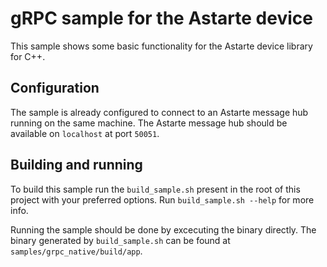 <!--
Copyright 2025 SECO Mind Srl

SPDX-License-Identifier: Apache-2.0
-->

# gRPC sample for the Astarte device

This sample shows some basic functionality for the Astarte device library for C++.

## Configuration

The sample is already configured to connect to an Astarte message hub running on the same machine.
The Astarte message hub should be available on `localhost` at port `50051`.

## Building and running

To build this sample run the `build_sample.sh` present in the root of this project with your
preferred options. Run `build_sample.sh --help` for more info.

Running the sample should be done by excecuting the binary directly.
The binary generated by `build_sample.sh` can be found at `samples/grpc_native/build/app`.
